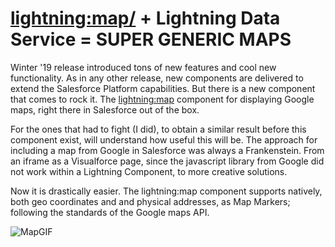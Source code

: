 # <lightning:map/> + Lightning Data Service = SUPER GENERIC MAPS

Winter '19 release introduced tons of new features and cool new functionality. As in any other release, new components are delivered to extend the Salesforce Platform capabilities. But there is a new component that comes to rock it. The [lightning:map](https://developer.salesforce.com/docs/component-library/bundle/lightning:map/example) component for displaying Google maps, right there in Salesforce out of the box.

For the ones that had to fight (I did), to obtain a similar result before this component exist, will understand how useful this will be. The approach for including a map from Google in Salesforce was always a Frankenstein. From an iframe as a Visualforce page, since the javascript library from Google did not work within a Lightning Component, to more creative solutions.

Now it is drastically easier. The lightning:map component supports natively, both geo coordinates and and physical addresses, as Map Markers; following the standards of the Google maps API.

![MapGIF](https://rahamber.sirv.com/GoogleMapComponent.gif)
